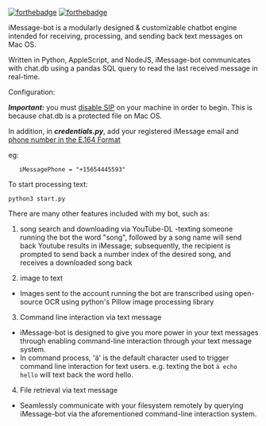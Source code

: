 [![forthebadge](https://forthebadge.com/images/badges/works-on-my-machine.svg)](https://forthebadge.com)
[![forthebadge](https://forthebadge.com/images/badges/built-with-science.svg)](https://forthebadge.com)

iMessage-bot is a modularly designed & customizable chatbot engine intended for receiving, processing, and sending back text messages on Mac OS.

Written in Python, AppleScript, and NodeJS, iMessage-bot communicates with chat.db using a pandas SQL query to read the last received message in real-time. 

Configuration:

***Important:*** you must [disable SIP](https://developer.apple.com/documentation/security/disabling_and_enabling_system_integrity_protection) on your machine in order to begin. This is because chat.db is a protected file on Mac OS. 

In addition, in ***credentials.py***, add your registered iMessage email and [phone number in the E.164 Format](https://blog.insycle.com/phone-number-formatting-crm#E164)

eg:
```iMessageEmail = "john@example.com"
   iMessagePhone = "+15654445593"
```

To start processing text:

```python3 start.py```

There are many other features included with my bot, such as:
1. song search and downloading via YouTube-DL
-texting someone running the bot the word "song", followed by a song name will send back Youtube results in iMessage;
subsequently, the recipient is prompted to send back a number index of the desired song, and receives a downloaded song back

2. image to text
- Images sent to the account running the bot are transcribed using open-source OCR using python's Pillow image processing library

3. Command line interaction via text message
 - iMessage-bot is designed to give you more power in your text messages through enabling command-line interaction through your text message system. 
 - In command process, 'ä' is the default character used to trigger command line interaction for text users. e.g. texting the bot ```ä echo hello``` will text back the word hello.

4. File retrieval via text message
 - Seamlessly communicate with your filesystem remotely by querying iMessage-bot via the aforementioned command-line interaction system.
